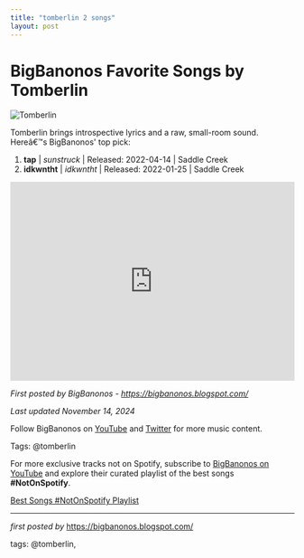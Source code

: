 ```yaml
---
title: "tomberlin 2 songs"
layout: post
---
```

<h1>BigBanonos Favorite Songs by Tomberlin</h1>
<img src="https://media.npr.org/assets/img/2022/04/26/tomberlin---2---by-michelle-yoon_wide-4feedfc7ecd922b74080fa5dea0205f953c4a328.jpg?s=1100&c=85&f=jpeg" alt="Tomberlin"> <p>Tomberlin brings introspective lyrics and a raw, small-room sound. Hereâ€™s BigBanonos' top pick:</p> <ol> <li><strong>tap</strong> | <em>sunstruck</em> | Released: 2022-04-14 | Saddle Creek</li> <li><strong>idkwntht</strong> | <em>idkwntht</em> | Released: 2022-01-25 | Saddle Creek</li>
</ol> <div> <iframe src="https://open.spotify.com/embed/playlist/07Ed8Z8KAAl5rfkrCcUIkf?utm_source=generator" width="100%" height="352" frameborder="0" allowfullscreen="" allow="autoplay; clipboard-write; encrypted-media; fullscreen; picture-in-picture" loading="lazy"></iframe>
</div> <p><em>First posted by BigBanonos - <a href="https://bigbanonos.blogspot.com/">https://bigbanonos.blogspot.com/</a></em></p>
<p><em>Last updated November 14, 2024</em></p>
<p>Follow BigBanonos on <a href="https://www.youtube.com/@BigBanonos">YouTube</a> and <a href="https://x.com/bigbanonos">Twitter</a> for more music content.</p>
<p>Tags: @tomberlin</p>


<!--Subscribe and Playlist Links-->
<div>
    <p>For more exclusive tracks not on Spotify, subscribe to <a href="https://www.youtube.com/@BigBanonos" target="_blank">BigBanonos on YouTube</a> and explore their curated playlist of the best songs <strong>#NotOnSpotify</strong>.</p>
    <p><a href="https://www.youtube.com/playlist?list=PLtuNtuTatqI0kFahUCbtbfenC_ET5O_tr" target="_blank">Best Songs #NotOnSpotify Playlist<br /></a></p></div>

<hr />

<p><em>first posted by</em> <a href="https://bigbanonos.blogspot.com/" rel="noopener" target="_new">https://bigbanonos.blogspot.com/</a></p>

<p>tags: @tomberlin,</p>
